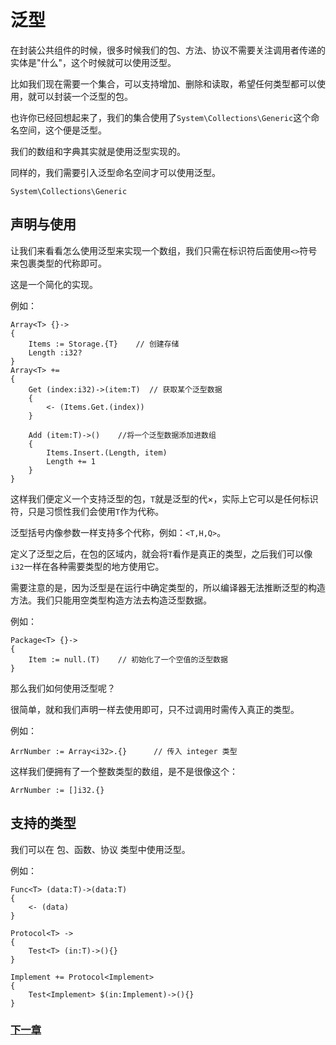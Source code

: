 # 泛型
在封装公共组件的时候，很多时候我们的包、方法、协议不需要关注调用者传递的实体是"什么"，这个时候就可以使用泛型。  

比如我们现在需要一个集合，可以支持增加、删除和读取，希望任何类型都可以使用，就可以封装一个泛型的包。  

也许你已经回想起来了，我们的集合使用了`System\Collections\Generic`这个命名空间，这个便是泛型。  

我们的数组和字典其实就是使用泛型实现的。

同样的，我们需要引入泛型命名空间才可以使用泛型。
```
System\Collections\Generic
```
## 声明与使用
让我们来看看怎么使用泛型来实现一个数组，我们只需在标识符后面使用`<>`符号来包裹类型的代称即可。

这是一个简化的实现。

例如：
```
Array<T> {}->
{
    Items := Storage.{T}    // 创建存储
    Length :i32?
}
Array<T> +=
{
    Get (index:i32)->(item:T)  // 获取某个泛型数据
    {
        <- (Items.Get.(index))
    }

    Add (item:T)->()    //将一个泛型数据添加进数组
    {
        Items.Insert.(Length, item)
        Length += 1
    }
}
```
这样我们便定义一个支持泛型的包，`T`就是泛型的代×，实际上它可以是任何标识符，只是习惯性我们会使用`T`作为代称。

泛型括号内像参数一样支持多个代称，例如：`<T,H,Q>`。

定义了泛型之后，在包的区域内，就会将`T`看作是真正的类型，之后我们可以像`i32`一样在各种需要类型的地方使用它。

需要注意的是，因为泛型是在运行中确定类型的，所以编译器无法推断泛型的构造方法。我们只能用空类型构造方法去构造泛型数据。

例如：
```
Package<T> {}->
{
    Item := null.(T)    // 初始化了一个空值的泛型数据
}
```
那么我们如何使用泛型呢？

很简单，就和我们声明一样去使用即可，只不过调用时需传入真正的类型。

例如：
```
ArrNumber := Array<i32>.{}      // 传入 integer 类型
```
这样我们便拥有了一个整数类型的数组，是不是很像这个：
```
ArrNumber := []i32.{}
```
## 支持的类型
我们可以在 包、函数、协议 类型中使用泛型。

例如：
```
Func<T> (data:T)->(data:T)
{
    <- (data)
}

Protocol<T> ->
{
    Test<T> (in:T)->(){}
}

Implement += Protocol<Implement>
{
    Test<Implement> $(in:Implement)->(){}
}
```
### [下一章](注解.md)